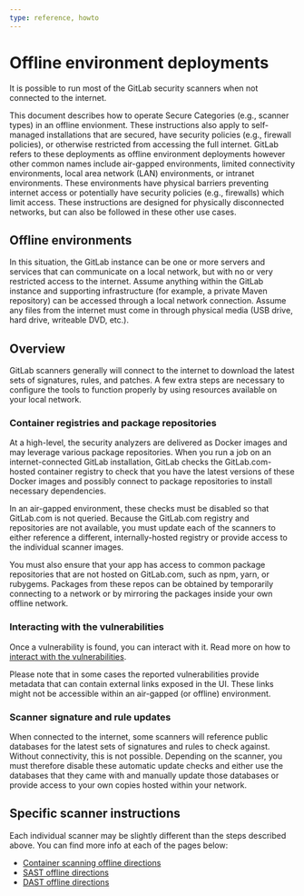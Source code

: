```yaml
---
type: reference, howto
---
```


# Offline environment deployments

It is possible to run most of the GitLab security scanners when not
connected to the internet.

This document describes how to operate Secure Categories (e.g., scanner types) in an offline envionment. These instructions also apply to
self-managed installations that are secured, have security policies (e.g., firewall policies), or otherwise restricted from
accessing the full internet. GitLab refers to these deployments as offline environment deployments however other common names
include air-gapped environments, limited connectivity environments, local area network (LAN) environments, or intranet
environments. These environments have physical barriers preventing internet access or potentially have security
policies (e.g., firewalls) which limit access. These instructions are designed for physically disconnected networks, but can
also be followed in these other use cases.

## Offline environments

In this situation, the GitLab instance can be one or more servers and services that can communicate
on a local network, but with no or very restricted access to the internet. Assume anything within
the GitLab instance and supporting infrastructure (for example, a private Maven repository) can be
accessed through a local network connection. Assume any files from the internet must come in through
physical media (USB drive, hard drive, writeable DVD, etc.).

## Overview

GitLab scanners generally will connect to the internet to download the
latest sets of signatures, rules, and patches. A few extra steps are necessary
to configure the tools to function properly by using resources available on your local network.

### Container registries and package repositories

At a high-level, the security analyzers are delivered as Docker images and
may leverage various package repositories. When you run a job on
an internet-connected GitLab installation, GitLab checks the GitLab.com-hosted
container registry to check that you have the latest versions of these Docker images
and possibly connect to package repositories to install necessary dependencies.

In an air-gapped environment, these checks must be disabled so that GitLab.com is not
queried. Because the GitLab.com registry and repositories are not available,
you must update each of the scanners to either reference a different,
internally-hosted registry or provide access to the individual scanner images.

You must also ensure that your app has access to common package repositories
that are not hosted on GitLab.com, such as npm, yarn, or rubygems. Packages
from these repos can be obtained by temporarily connecting to a network or by
mirroring the packages inside your own offline network.

### Interacting with the vulnerabilities

Once a vulnerability is found, you can interact with it. Read more on how to [interact with the vulnerabilities](../index.md#interacting-with-the-vulnerabilities).

Please note that in some cases the reported vulnerabilities provide metadata that can contain external links exposed in the UI. These links might not be accessible within an air-gapped (or offline) environment.

### Scanner signature and rule updates

When connected to the internet, some scanners will reference public databases
for the latest sets of signatures and rules to check against. Without connectivity,
this is not possible. Depending on the scanner, you must therefore disable
these automatic update checks and either use the databases that they came
with and manually update those databases or provide access to your own copies
hosted within your network.

## Specific scanner instructions

Each individual scanner may be slightly different than the steps described
above. You can find more info at each of the pages below:

- [Container scanning offline directions](../container_scanning/index.md#running-container-scanning-in-an-offline-environment-deployment)
- [SAST offline directions](../sast/index.md#gitlab-sast-in-an-offline-environment-deployment)
- [DAST offline directions](../dast/index.md#running-dast-in-an-offline-environment-deployment)
